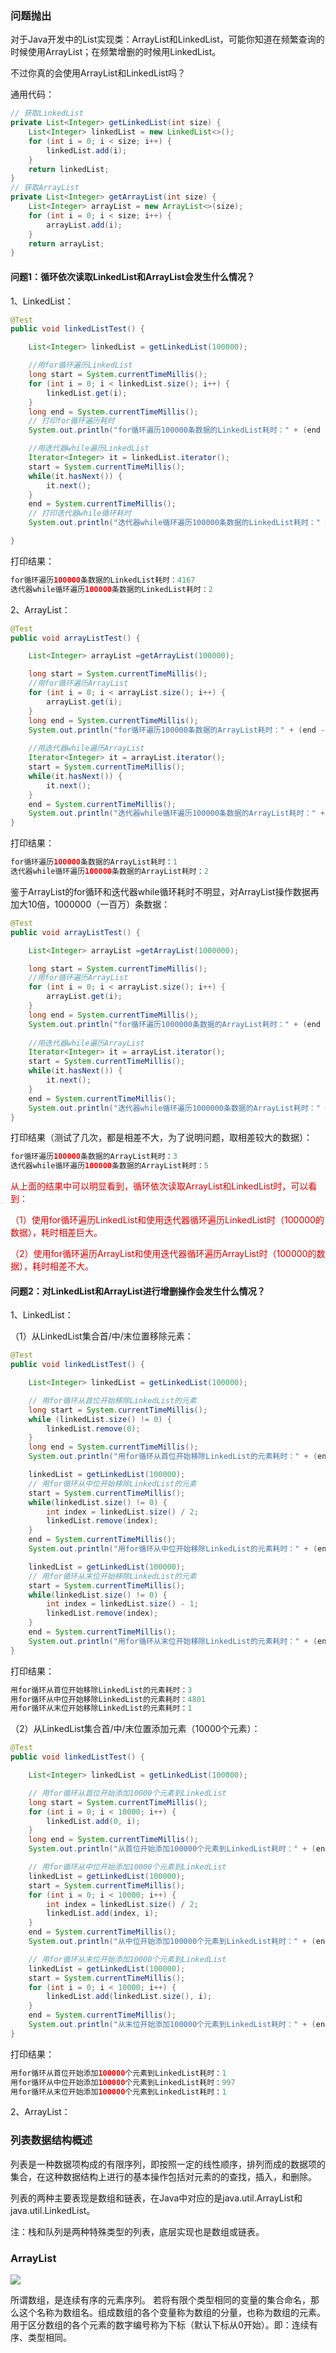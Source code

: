 ### 问题抛出

对于Java开发中的List实现类：ArrayList和LinkedList，可能你知道在频繁查询的时候使用ArrayList；在频繁增删的时候用LinkedList。

不过你真的会使用ArrayList和LinkedList吗？

通用代码：

```java
// 获取LinkedList
private List<Integer> getLinkedList(int size) {
    List<Integer> linkedList = new LinkedList<>();
    for (int i = 0; i < size; i++) {
        linkedList.add(i);
    }
    return linkedList;
}
// 获取ArrayList
private List<Integer> getArrayList(int size) {
    List<Integer> arrayList = new ArrayList<>(size);
    for (int i = 0; i < size; i++) {
        arrayList.add(i);
    }
    return arrayList;
}
```



#### 问题1：循环依次读取LinkedList和ArrayList会发生什么情况？

1、LinkedList：

```java
@Test
public void linkedListTest() {

    List<Integer> linkedList = getLinkedList(100000);

    //用for循环遍历LinkedList
    long start = System.currentTimeMillis();
    for (int i = 0; i < linkedList.size(); i++) {
        linkedList.get(i);
    }
    long end = System.currentTimeMillis();
    // 打印for循环遍历耗时
    System.out.println("for循环遍历100000条数据的LinkedList耗时：" + (end - start));

    //用迭代器while遍历LinkedList
    Iterator<Integer> it = linkedList.iterator();
    start = System.currentTimeMillis();
    while(it.hasNext()) {
        it.next();
    }
    end = System.currentTimeMillis();
    // 打印迭代器while循环耗时
    System.out.println("迭代器while循环遍历100000条数据的LinkedList耗时：" + (end - start));

}
```

打印结果：

```java
for循环遍历100000条数据的LinkedList耗时：4167
迭代器while循环遍历100000条数据的LinkedList耗时：2
```

2、ArrayList：

```java
@Test
public void arrayListTest() {

    List<Integer> arrayList =getArrayList(100000);

    long start = System.currentTimeMillis();
    //用for循环遍历ArrayList
    for (int i = 0; i < arrayList.size(); i++) {
        arrayList.get(i);
    }
    long end = System.currentTimeMillis();
    System.out.println("for循环遍历100000条数据的ArrayList耗时：" + (end - start));
    
    //用迭代器while遍历ArrayList
    Iterator<Integer> it = arrayList.iterator();
    start = System.currentTimeMillis();
    while(it.hasNext()) {
        it.next();
    }
    end = System.currentTimeMillis();
    System.out.println("迭代器while循环遍历100000条数据的ArrayList耗时：" + (end - start));
}
```

打印结果：

```java
for循环遍历100000条数据的ArrayList耗时：1
迭代器while循环遍历100000条数据的ArrayList耗时：2
```

鉴于ArrayList的for循环和迭代器while循环耗时不明显，对ArrayList操作数据再加大10倍，1000000（一百万）条数据：

```java
@Test
public void arrayListTest() {

    List<Integer> arrayList =getArrayList(1000000);

    long start = System.currentTimeMillis();
    //用for循环遍历ArrayList
    for (int i = 0; i < arrayList.size(); i++) {
        arrayList.get(i);
    }
    long end = System.currentTimeMillis();
    System.out.println("for循环遍历1000000条数据的ArrayList耗时：" + (end - start));
    
    //用迭代器while遍历ArrayList
    Iterator<Integer> it = arrayList.iterator();
    start = System.currentTimeMillis();
    while(it.hasNext()) {
        it.next();
    }
    end = System.currentTimeMillis();
    System.out.println("迭代器while循环遍历1000000条数据的ArrayList耗时：" + (end - start));
}
```

打印结果（测试了几次，都是相差不大，为了说明问题，取相差较大的数据）：

```java
for循环遍历100000条数据的ArrayList耗时：3
迭代器while循环遍历100000条数据的ArrayList耗时：5
```

<font color="#dd0000">从上面的结果中可以明显看到，循环依次读取ArrayList和LinkedList时，可以看到：</font>

<font color="#dd0000">（1）使用for循环遍历LinkedList和使用迭代器循环遍历LinkedList时（100000的数据），耗时相差巨大。</font>

<font color="#dd0000">（2）使用for循环遍历ArrayList和使用迭代器循环遍历ArrayList时（100000的数据），耗时相差不大。</font>



#### 问题2：对LinkedList和ArrayList进行增删操作会发生什么情况？

1、LinkedList：

（1）从LinkedList集合首/中/末位置移除元素：

```java
@Test
public void linkedListTest() {

    List<Integer> linkedList = getLinkedList(100000);

    // 用for循环从首位开始移除LinkedList的元素
    long start = System.currentTimeMillis();
    while (linkedList.size() != 0) {
        linkedList.remove(0);
    }
    long end = System.currentTimeMillis();
    System.out.println("用for循环从首位开始移除LinkedList的元素耗时：" + (end - start));

    linkedList = getLinkedList(100000);
    // 用for循环从中位开始移除LinkedList的元素
    start = System.currentTimeMillis();
    while(linkedList.size() != 0) {
        int index = linkedList.size() / 2;
        linkedList.remove(index);
    }
    end = System.currentTimeMillis();
    System.out.println("用for循环从中位开始移除LinkedList的元素耗时：" + (end - start));

    linkedList = getLinkedList(100000);
    // 用for循环从末位开始移除LinkedList的元素
    start = System.currentTimeMillis();
    while(linkedList.size() != 0) {
        int index = linkedList.size() - 1;
        linkedList.remove(index);
    }
    end = System.currentTimeMillis();
    System.out.println("用for循环从末位开始移除LinkedList的元素耗时：" + (end - start));
}
```

打印结果：

```java
用for循环从首位开始移除LinkedList的元素耗时：3
用for循环从中位开始移除LinkedList的元素耗时：4801
用for循环从末位开始移除LinkedList的元素耗时：1
```

（2）从LinkedList集合首/中/末位置添加元素（10000个元素）：

```java
@Test
public void linkedListTest() {

    List<Integer> linkedList = getLinkedList(100000);

    // 用for循环从首位开始添加10000个元素到LinkedList
    long start = System.currentTimeMillis();
    for (int i = 0; i < 10000; i++) {
        linkedList.add(0, i);
    }
    long end = System.currentTimeMillis();
    System.out.println("从首位开始添加100000个元素到LinkedList耗时：" + (end - start));

    // 用for循环从中位开始添加10000个元素到LinkedList
    linkedList = getLinkedList(100000);
    start = System.currentTimeMillis();
    for (int i = 0; i < 10000; i++) {
        int index = linkedList.size() / 2;
        linkedList.add(index, i);
    }
    end = System.currentTimeMillis();
    System.out.println("从中位开始添加100000个元素到LinkedList耗时：" + (end - start));

    // 用for循环从末位开始添加10000个元素到LinkedList
    linkedList = getLinkedList(100000);
    start = System.currentTimeMillis();
    for (int i = 0; i < 10000; i++) {
        linkedList.add(linkedList.size(), i);
    }
    end = System.currentTimeMillis();
    System.out.println("从末位开始添加100000个元素到LinkedList耗时：" + (end - start));
}
```

打印结果：

```java
用for循环从首位开始添加100000个元素到LinkedList耗时：1
用for循环从中位开始添加100000个元素到LinkedList耗时：997
用for循环从末位开始添加100000个元素到LinkedList耗时：1
```

2、ArrayList：



### 列表数据结构概述

列表是一种数据项构成的有限序列，即按照一定的线性顺序，排列而成的数据项的集合，在这种数据结构上进行的基本操作包括对元素的的查找，插入，和删除。

列表的两种主要表现是数组和链表，在Java中对应的是java.util.ArrayList和java.util.LinkedList。

注：栈和队列是两种特殊类型的列表，底层实现也是数组或链表。

### ArrayList

![](..\images\array.png)

所谓数组，是连续有序的元素序列。 若将有限个类型相同的变量的集合命名，那么这个名称为数组名。组成数组的各个变量称为数组的分量，也称为数组的元素。用于区分数组的各个元素的数字编号称为下标（默认下标从0开始）。即：连续有序、类型相同。